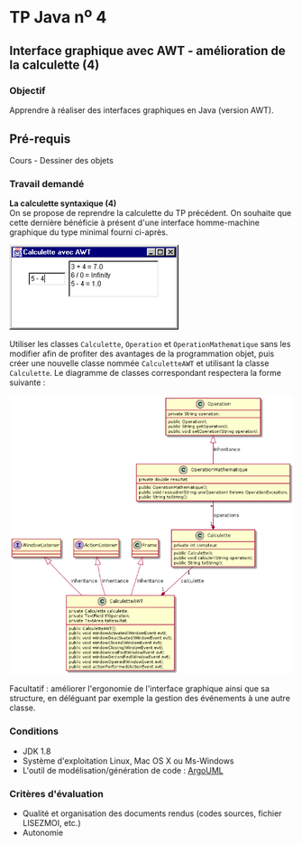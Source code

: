 # TP Java n<sup>o</sup> 4

## Interface graphique avec AWT - amélioration de la calculette (4)

### Objectif
Apprendre à réaliser des interfaces graphiques en Java (version AWT).

## Pré-requis
Cours - Dessiner des objets

### Travail demandé
**La calculette syntaxique (4)**  
On se propose de reprendre la calculette du TP précédent. On souhaite que cette dernière bénéficie à présent d'une interface homme-machine graphique 
du type minimal fourni ci-après.

![IHM AWT minimale](tp04/calculette.png)

Utiliser les classes `Calculette`, `Operation` et `OperationMathematique` sans les modifier afin de profiter des avantages de la programmation objet, puis 
créer une nouvelle classe nommée `CalculetteAWT` et utilisant la classe `Calculette`. Le diagramme de classes correspondant respectera la forme suivante :

![Diagramme de classes](tp04/classes.png)

Facultatif : améliorer l'ergonomie de l'interface graphique ainsi que sa structure, en déléguant par exemple la gestion des événements à une autre classe.

### Conditions
*   JDK 1.8
*   Système d'exploitation Linux, Mac OS X ou Ms-Windows
*   L'outil de modélisation/génération de code : [ArgoUML](http://argouml-fr.tigris.org/)

### Critères d'évaluation
*   Qualité et organisation des documents rendus (codes sources, fichier LISEZMOI, etc.)
*   Autonomie

